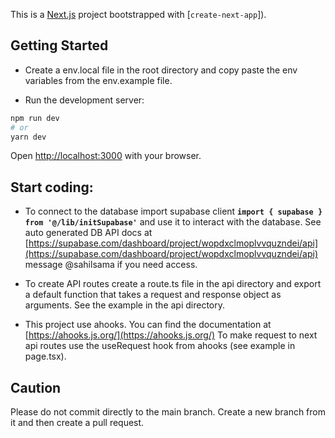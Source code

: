 This is a [Next.js](https://nextjs.org/) project bootstrapped with [`create-next-app`]).

## Getting Started

- Create a env.local file in the root directory and copy paste the env variables from the env.example file.

- Run the development server:

```bash
npm run dev
# or
yarn dev
```

Open [http://localhost:3000](http://localhost:3000) with your browser.

## Start coding:

- To connect to the database import supabase client **`import { supabase } from '@/lib/initSupabase'`** and use it to interact with the database.
See auto generated DB API docs at [https://supabase.com/dashboard/project/wopdxclmoplvvquzndei/api](https://supabase.com/dashboard/project/wopdxclmoplvvquzndei/api) message @sahilsama if you need access.

- To create API routes create a route.ts file in the api directory and export a default function that takes a request and response object as arguments. See the example in the api directory.

- This project use ahooks. You can find the documentation at [https://ahooks.js.org/](https://ahooks.js.org/)
To make request to next api routes use the useRequest hook from ahooks (see example in page.tsx).


## Caution

Please do not commit directly to the main branch. Create a new branch from it and then create a pull request.

